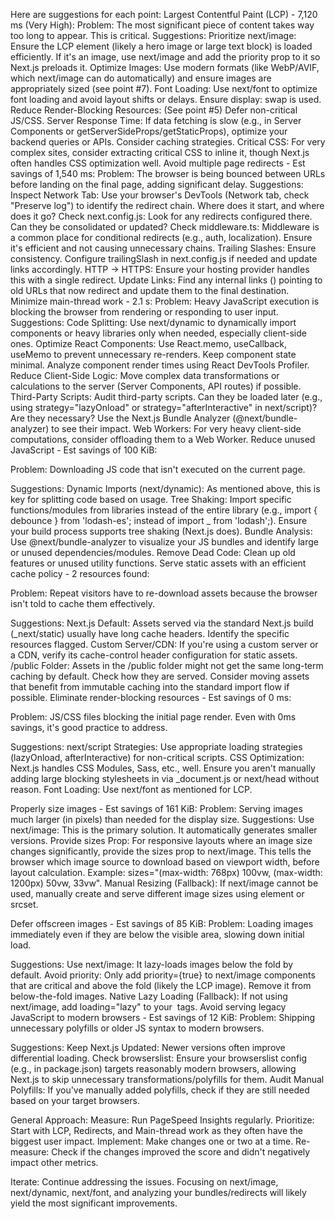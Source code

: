 Here are suggestions for each point:
Largest Contentful Paint (LCP) - 7,120 ms (Very High):
Problem: The most significant piece of content takes way too long to appear. This is critical.
Suggestions:
Prioritize next/image: Ensure the LCP element (likely a hero image or large text block) is loaded efficiently. If it's an image, use next/image and add the priority prop to it so Next.js preloads it.
Optimize Images: Use modern formats (like WebP/AVIF, which next/image can do automatically) and ensure images are appropriately sized (see point #7).
Font Loading: Use next/font to optimize font loading and avoid layout shifts or delays. Ensure display: swap is used.
Reduce Render-Blocking Resources: (See point #5) Defer non-critical JS/CSS.
Server Response Time: If data fetching is slow (e.g., in Server Components or getServerSideProps/getStaticProps), optimize your backend queries or APIs. Consider caching strategies.
Critical CSS: For very complex sites, consider extracting critical CSS to inline it, though Next.js often handles CSS optimization well.
Avoid multiple page redirects - Est savings of 1,540 ms:
Problem: The browser is being bounced between URLs before landing on the final page, adding significant delay.
Suggestions:
Inspect Network Tab: Use your browser's DevTools (Network tab, check "Preserve log") to identify the redirect chain. Where does it start, and where does it go?
Check next.config.js: Look for any redirects configured there. Can they be consolidated or updated?
Check middleware.ts: Middleware is a common place for conditional redirects (e.g., auth, localization). Ensure it's efficient and not causing unnecessary chains.
Trailing Slashes: Ensure consistency. Configure trailingSlash in next.config.js if needed and update links accordingly.
HTTP -> HTTPS: Ensure your hosting provider handles this with a single redirect.
Update Links: Find any internal links (<Link>) pointing to old URLs that now redirect and update them to the final destination.
Minimize main-thread work - 2.1 s:
Problem: Heavy JavaScript execution is blocking the browser from rendering or responding to user input.
Suggestions:
Code Splitting: Use next/dynamic to dynamically import components or heavy libraries only when needed, especially client-side ones.
Optimize React Components:
Use React.memo, useCallback, useMemo to prevent unnecessary re-renders.
Keep component state minimal.
Analyze component render times using React DevTools Profiler.
Reduce Client-Side Logic: Move complex data transformations or calculations to the server (Server Components, API routes) if possible.
Third-Party Scripts: Audit third-party scripts. Can they be loaded later (e.g., using strategy="lazyOnload" or strategy="afterInteractive" in next/script)? Are they necessary? Use the Next.js Bundle Analyzer (@next/bundle-analyzer) to see their impact.
Web Workers: For very heavy client-side computations, consider offloading them to a Web Worker.
Reduce unused JavaScript - Est savings of 100 KiB:

Problem: Downloading JS code that isn't executed on the current page.

Suggestions:
Dynamic Imports (next/dynamic): As mentioned above, this is key for splitting code based on usage.
Tree Shaking: Import specific functions/modules from libraries instead of the entire library (e.g., import { debounce } from 'lodash-es'; instead of import _ from 'lodash';). Ensure your build process supports tree shaking (Next.js does).
Bundle Analysis: Use @next/bundle-analyzer to visualize your JS bundles and identify large or unused dependencies/modules.
Remove Dead Code: Clean up old features or unused utility functions.
Serve static assets with an efficient cache policy - 2 resources found:

Problem: Repeat visitors have to re-download assets because the browser isn't told to cache them effectively.

Suggestions:
Next.js Default: Assets served via the standard Next.js build (_next/static) usually have long cache headers. Identify the specific resources flagged.
Custom Server/CDN: If you're using a custom server or a CDN, verify its cache-control header configuration for static assets.
/public Folder: Assets in the /public folder might not get the same long-term caching by default. Check how they are served. Consider moving assets that benefit from immutable caching into the standard import flow if possible.
Eliminate render-blocking resources - Est savings of 0 ms:

Problem: JS/CSS files blocking the initial page render. Even with 0ms savings, it's good practice to address.

Suggestions:
next/script Strategies: Use appropriate loading strategies (lazyOnload, afterInteractive) for non-critical scripts.
CSS Optimization: Next.js handles CSS Modules, Sass, etc., well. Ensure you aren't manually adding large blocking stylesheets in <head> via _document.js or next/head without reason.
Font Loading: Use next/font as mentioned for LCP.

Properly size images - Est savings of 161 KiB:
Problem: Serving images much larger (in pixels) than needed for the display size.
Suggestions:
Use next/image: This is the primary solution. It automatically generates smaller versions.
Provide sizes Prop: For responsive layouts where an image size changes significantly, provide the sizes prop to next/image. This tells the browser which image source to download based on viewport width, before layout calculation. Example: sizes="(max-width: 768px) 100vw, (max-width: 1200px) 50vw, 33vw".
Manual Resizing (Fallback): If next/image cannot be used, manually create and serve different image sizes using <picture> element or srcset.

Defer offscreen images - Est savings of 85 KiB:
Problem: Loading images immediately even if they are below the visible area, slowing down initial load.

Suggestions:
Use next/image: It lazy-loads images below the fold by default.
Avoid priority: Only add priority={true} to next/image components that are critical and above the fold (likely the LCP image). Remove it from below-the-fold images.
Native Lazy Loading (Fallback): If not using next/image, add loading="lazy" to your <img> tags.
Avoid serving legacy JavaScript to modern browsers - Est savings of 12 KiB:
Problem: Shipping unnecessary polyfills or older JS syntax to modern browsers.

Suggestions:
Keep Next.js Updated: Newer versions often improve differential loading.
Check browserslist: Ensure your browserslist config (e.g., in package.json) targets reasonably modern browsers, allowing Next.js to skip unnecessary transformations/polyfills for them.
Audit Manual Polyfills: If you've manually added polyfills, check if they are still needed based on your target browsers.

General Approach:
Measure: Run PageSpeed Insights regularly.
Prioritize: Start with LCP, Redirects, and Main-thread work as they often have the biggest user impact.
Implement: Make changes one or two at a time.
Re-measure: Check if the changes improved the score and didn't negatively impact other metrics.

Iterate: Continue addressing the issues.
Focusing on next/image, next/dynamic, next/font, and analyzing your bundles/redirects will likely yield the most significant improvements.